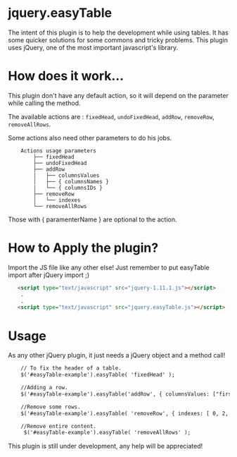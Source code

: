 jquery.easyTable
================

The intent of this plugin is to help the development while using tables.
It has some quicker solutions for some commons and tricky problems.
This plugin uses jQuery, one of the most important javascript's library.

How does it work...
==============
This plugin don't have any default action, so it will depend on the parameter while calling the method.

The available actions are : `fixedHead`, `undoFixedHead`, `addRow`, `removeRow`, `removeAllRows`.

Some actions also need other parameters to do his jobs.
```
    Actions usage parameters
        ├── fixedHead
        ├── undoFixedHead
        ├── addRow
        |   ├── columnsValues
        │   ├── { columnsNames }  
        |   └── { columnsIDs }
        ├── removeRow
        │   └── indexes
        └── removeAllRows
```
Those with { paramenterName } are optional to the action.

How to Apply the plugin?
================

Import the JS file like any other else!
Just remember to put easyTable import after jQuery import ;)

```html
   <script type="text/javascript" src="jquery-1.11.1.js"></script>
    .
    .
   <script type="text/javascript" src="jquery.easyTable.js"></script>
```

Usage
==============

As any other jQuery plugin, it just needs a jQuery object and a method call!

```html
    // To fix the header of a table.
    $('#easyTable-example').easyTable( 'fixedHead' );  

    //Adding a row.
    $('#easyTable-example').easyTable('addRow', { columnsValues: ["first", "...", "N columns" ] } );

    //Remove some rows.
    $('#easyTable-example').easyTable( 'removeRow', { indexes: [ 0, 2, 4, 6 ] } );  

    //Remove entire content.
     $('#easyTable-example').easyTable( 'removeAllRows' );  

```

This plugin is still under development, any help will be appreciated!
